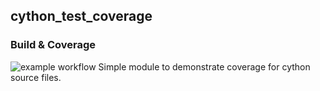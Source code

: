 ## cython_test_coverage

### Build & Coverage 

![example workflow](https://github.com/debnathshoham/cython_test_coverage/actions/workflows/ci.yml/badge.svg)
Simple module to demonstrate coverage for cython source files.
